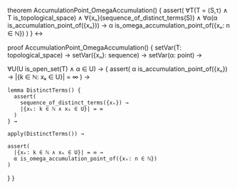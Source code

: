 theorem AccumulationPoint_OmegaAccumulation() {
  assert(
    ∀T(T = ⟨S,τ⟩ ∧ T is_topological_space) ∧
    ∀{xₙ}(sequence_of_distinct_terms(S)) ∧
    ∀α(α is_accumulation_point_of({xₙ})) →
    α is_omega_accumulation_point_of({xₙ: n ∈ ℕ})
  )
} ↔

proof AccumulationPoint_OmegaAccumulation() {
  setVar(T: topological_space) →
  setVar({xₙ}: sequence) →
  setVar(α: point) →
  
  ∀U(U is_open_set(T) ∧ α ∈ U) → {
    assert(
      α is_accumulation_point_of({xₙ}) →
      |{k ∈ ℕ: xₖ ∈ U}| = ∞
    ) →
    
    lemma DistinctTerms() {
      assert(
        sequence_of_distinct_terms({xₙ}) →
        |{xₖ: k ∈ ℕ ∧ xₖ ∈ U}| = ∞
      )
    } →
    
    apply(DistinctTerms()) →
    
    assert(
      |{xₖ: k ∈ ℕ ∧ xₖ ∈ U}| = ∞ →
      α is_omega_accumulation_point_of({xₙ: n ∈ ℕ})
    )
  }
}